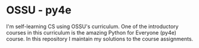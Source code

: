 # OSSU - py4e

I'm self-learning CS using OSSU's curriculum.
One of the introductory courses in this curriculum is the amazing Python for Everyone (py4e) course.
In this repository I maintain my solutions to the course assignments.
